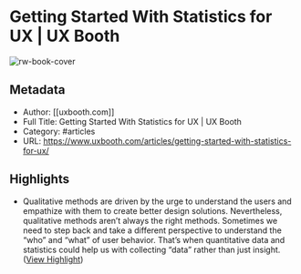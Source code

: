 # Getting Started With Statistics for UX | UX Booth

![rw-book-cover](https://readwise-assets.s3.amazonaws.com/static/images/article2.74d541386bbf.png)

## Metadata
- Author: [[uxbooth.com]]
- Full Title: Getting Started With Statistics for UX | UX Booth
- Category: #articles
- URL: https://www.uxbooth.com/articles/getting-started-with-statistics-for-ux/

## Highlights
- Qualitative methods are driven by the urge to understand the users and empathize with them to create better design solutions. Nevertheless, qualitative methods aren’t always the right methods. Sometimes we need to step back and take a different perspective to understand the “who” and “what” of user behavior. That’s when quantitative data and statistics could help us with collecting “data” rather than just insight. ([View Highlight](https://instapaper.com/read/1404706893/16136352))
